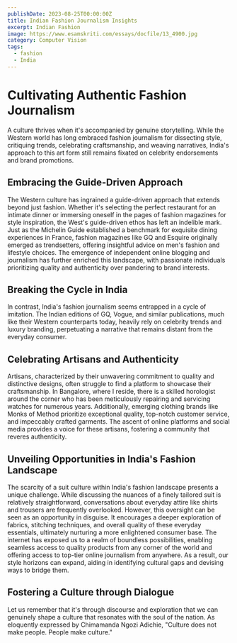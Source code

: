 ```yaml
---
publishDate: 2023-08-25T00:00:00Z
title: Indian Fashion Journalism Insights
excerpt: Indian Fashion 
image: https://www.esamskriti.com/essays/docfile/13_4900.jpg
category: Computer Vision
tags:
  - fashion
  - India
---
```


# Cultivating Authentic Fashion Journalism

A culture thrives when it's accompanied by genuine storytelling. While the Western world has long embraced fashion journalism for dissecting style, critiquing trends, celebrating craftsmanship, and weaving narratives, India's approach to this art form still remains fixated on celebrity endorsements and brand promotions.

## Embracing the Guide-Driven Approach

The Western culture has ingrained a guide-driven approach that extends beyond just fashion. Whether it's selecting the perfect restaurant for an intimate dinner or immersing oneself in the pages of fashion magazines for style inspiration, the West's guide-driven ethos has left an indelible mark. Just as the Michelin Guide established a benchmark for exquisite dining experiences in France, fashion magazines like GQ and Esquire originally emerged as trendsetters, offering insightful advice on men's fashion and lifestyle choices. The emergence of independent online blogging and journalism has further enriched this landscape, with passionate individuals prioritizing quality and authenticity over pandering to brand interests.

## Breaking the Cycle in India

In contrast, India's fashion journalism seems entrapped in a cycle of imitation. The Indian editions of GQ, Vogue, and similar publications, much like their Western counterparts today, heavily rely on celebrity trends and luxury branding, perpetuating a narrative that remains distant from the everyday consumer.

## Celebrating Artisans and Authenticity

Artisans, characterized by their unwavering commitment to quality and distinctive designs, often struggle to find a platform to showcase their craftsmanship. In Bangalore, where I reside, there is a skilled horologist around the corner who has been meticulously repairing and servicing watches for numerous years. Additionally, emerging clothing brands like Monks of Method prioritize exceptional quality, top-notch customer service, and impeccably crafted garments. The ascent of online platforms and social media provides a voice for these artisans, fostering a community that reveres authenticity.

## Unveiling Opportunities in India's Fashion Landscape

The scarcity of a suit culture within India's fashion landscape presents a unique challenge. While discussing the nuances of a finely tailored suit is relatively straightforward, conversations about everyday attire like shirts and trousers are frequently overlooked. However, this oversight can be seen as an opportunity in disguise. It encourages a deeper exploration of fabrics, stitching techniques, and overall quality of these everyday essentials, ultimately nurturing a more enlightened consumer base. The internet has exposed us to a realm of boundless possibilities, enabling seamless access to quality products from any corner of the world and offering access to top-tier online journalism from anywhere. As a result, our style horizons can expand, aiding in identifying cultural gaps and devising ways to bridge them.

## Fostering a Culture through Dialogue

Let us remember that it's through discourse and exploration that we can genuinely shape a culture that resonates with the soul of the nation. As eloquently expressed by Chimamanda Ngozi Adichie, "Culture does not make people. People make culture."
